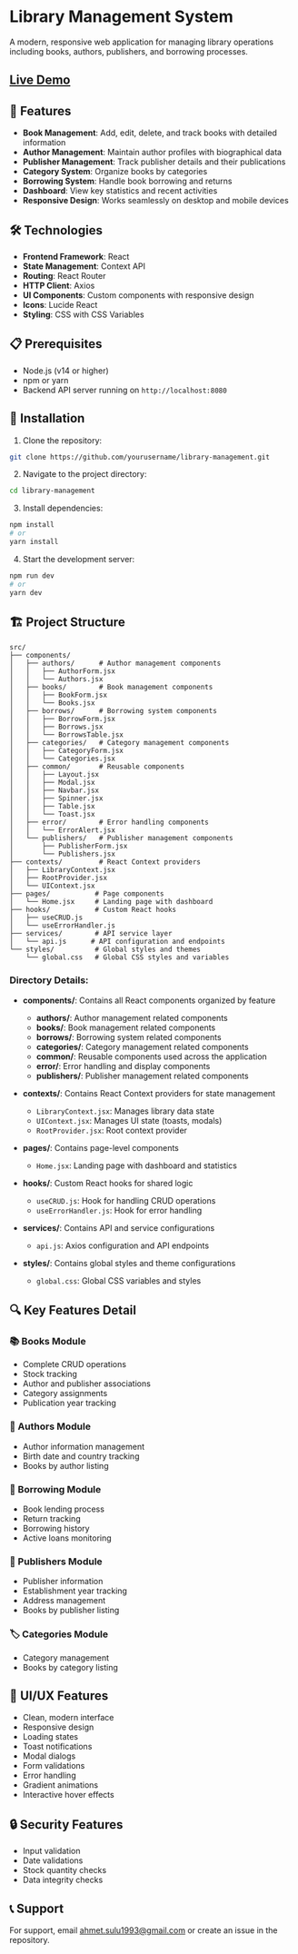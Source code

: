 # Library Management System

A modern, responsive web application for managing library operations including books, authors, publishers, and borrowing processes.

## [Live Demo](https://venerable-flan-0caa88.netlify.app/)


## 🚀 Features

- **Book Management**: Add, edit, delete, and track books with detailed information
- **Author Management**: Maintain author profiles with biographical data
- **Publisher Management**: Track publisher details and their publications
- **Category System**: Organize books by categories
- **Borrowing System**: Handle book borrowing and returns
- **Dashboard**: View key statistics and recent activities
- **Responsive Design**: Works seamlessly on desktop and mobile devices

## 🛠️ Technologies

- **Frontend Framework**: React
- **State Management**: Context API
- **Routing**: React Router
- **HTTP Client**: Axios
- **UI Components**: Custom components with responsive design
- **Icons**: Lucide React
- **Styling**: CSS with CSS Variables

## 📋 Prerequisites

- Node.js (v14 or higher)
- npm or yarn
- Backend API server running on `http://localhost:8080`

## 🔧 Installation

1. Clone the repository:
```bash
git clone https://github.com/yourusername/library-management.git
```

2. Navigate to the project directory:
```bash
cd library-management
```

3. Install dependencies:
```bash
npm install
# or
yarn install
```

4. Start the development server:
```bash
npm run dev
# or
yarn dev
```

## 🏗️ Project Structure

```
src/
├── components/
│   ├── authors/      # Author management components
│   │   ├── AuthorForm.jsx
│   │   └── Authors.jsx
│   ├── books/        # Book management components
│   │   ├── BookForm.jsx
│   │   └── Books.jsx
│   ├── borrows/      # Borrowing system components
│   │   ├── BorrowForm.jsx
│   │   ├── Borrows.jsx
│   │   └── BorrowsTable.jsx
│   ├── categories/   # Category management components
│   │   ├── CategoryForm.jsx
│   │   └── Categories.jsx
│   ├── common/       # Reusable components
│   │   ├── Layout.jsx
│   │   ├── Modal.jsx
│   │   ├── Navbar.jsx
│   │   ├── Spinner.jsx
│   │   ├── Table.jsx
│   │   └── Toast.jsx
│   ├── error/        # Error handling components
│   │   └── ErrorAlert.jsx
│   └── publishers/   # Publisher management components
│       ├── PublisherForm.jsx
│       └── Publishers.jsx
├── contexts/         # React Context providers
│   ├── LibraryContext.jsx
│   ├── RootProvider.jsx
│   └── UIContext.jsx
├── pages/           # Page components
│   └── Home.jsx     # Landing page with dashboard
├── hooks/           # Custom React hooks
│   ├── useCRUD.js
│   └── useErrorHandler.js
├── services/        # API service layer
│   └── api.js      # API configuration and endpoints
└── styles/          # Global styles and themes
    └── global.css   # Global CSS styles and variables
```

### Directory Details:

- **components/**: Contains all React components organized by feature
  - **authors/**: Author management related components
  - **books/**: Book management related components
  - **borrows/**: Borrowing system related components
  - **categories/**: Category management related components
  - **common/**: Reusable components used across the application
  - **error/**: Error handling and display components
  - **publishers/**: Publisher management related components

- **contexts/**: Contains React Context providers for state management
  - `LibraryContext.jsx`: Manages library data state
  - `UIContext.jsx`: Manages UI state (toasts, modals)
  - `RootProvider.jsx`: Root context provider

- **pages/**: Contains page-level components
  - `Home.jsx`: Landing page with dashboard and statistics

- **hooks/**: Custom React hooks for shared logic
  - `useCRUD.js`: Hook for handling CRUD operations
  - `useErrorHandler.js`: Hook for error handling

- **services/**: Contains API and service configurations
  - `api.js`: Axios configuration and API endpoints

- **styles/**: Contains global styles and theme configurations
  - `global.css`: Global CSS variables and styles

## 🔍 Key Features Detail

### 📚 Books Module
- Complete CRUD operations
- Stock tracking
- Author and publisher associations
- Category assignments
- Publication year tracking

### 👥 Authors Module
- Author information management
- Birth date and country tracking
- Books by author listing

### 📖 Borrowing Module
- Book lending process
- Return tracking
- Borrowing history
- Active loans monitoring

### 🏢 Publishers Module
- Publisher information
- Establishment year tracking
- Address management
- Books by publisher listing

### 🏷️ Categories Module
- Category management
- Books by category listing

## 🎨 UI/UX Features

- Clean, modern interface
- Responsive design
- Loading states
- Toast notifications
- Modal dialogs
- Form validations
- Error handling
- Gradient animations
- Interactive hover effects

## 🔒 Security Features

- Input validation
- Date validations
- Stock quantity checks
- Data integrity checks

## 📞 Support

For support, email ahmet.sulu1993@gmail.com or create an issue in the repository.